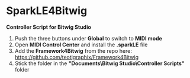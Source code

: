 # SparkLE4Bitwig

**Controller Script for Bitwig Studio**

1. Push the three buttons under **Global** to switch to **MIDI mode**
2. Open **MIDI Control Center** and install the **.sparkLE** file
3. Add the **Framework4Bitwig** from the repo here: https://github.com/teotigraphix/Framework4Bitwig
4. Stick the folder in the **"Documents\Bitwig Studio\Controller Scripts"** folder